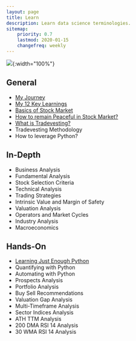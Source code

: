 ```yaml
---
layout: page
title: Learn
description: Learn data science terminologies.
sitemap:
    priority: 0.7
    lastmod: 2020-01-15
    changefreq: weekly
---
```


![](https://miro.medium.com/v2/resize:fit:1400/format:webp/1*AY02vPmfSBvWxsRf4BQ3Qg.png){:width="100%"}

## General
- [My Journey](https://medium.com/@rathi-ankit/my-journey-to-peaceful-tradevesting-with-python-1f00cc634871)
- [My 12 Key Learnings](https://medium.com/@rathi-ankit/my-12-key-learnings-as-tradevestor-9796709aeda4)
- [Basics of Stock Market](https://rathi-ankit.medium.com/stock-market-basics-622143eb91cf)
- [How to remain Peaceful in Stock Market?](https://rathi-ankit.medium.com/how-to-remain-peaceful-in-stock-market-a7e3b041e078)
- [What is Tradevesting?](https://rathi-ankit.medium.com/what-is-tradevesting-fa3e0bbc7ae5)
- Tradevesting Methodology 
- How to leverage Python?

## In-Depth
- Business Analysis
- Fundamental Analysis
- Stock Selection Criteria
- Technical Analysis
- Trading Strategies
- Intrinsic Value and Margin of Safety
- Valuation Analysis
- Operators and Market Cycles
- Industry Analysis
- Macroeconomics

## Hands-On
- [Learning Just Enough Python](https://rathi-ankit.medium.com/just-enough-python-for-tradevestors-d2960050355d)
- Quantifying with Python
- Automating with Python
- Prospects Analysis
- Portfolio Analysis
- Buy Sell Recommendations
- Valuation Gap Analysis
- Multi-Timeframe Analysis
- Sector Indices Analysis
- ATH TTM Analysis
- 200 DMA RSI 14 Analysis
- 30 WMA RSI 14 Analysis
